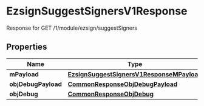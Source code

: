 

# EzsignSuggestSignersV1Response

Response for GET /1/module/ezsign/suggestSigners

## Properties

| Name | Type | Description | Notes |
|------------ | ------------- | ------------- | -------------|
|**mPayload** | [**EzsignSuggestSignersV1ResponseMPayload**](EzsignSuggestSignersV1ResponseMPayload.md) |  |  |
|**objDebugPayload** | [**CommonResponseObjDebugPayload**](CommonResponseObjDebugPayload.md) |  |  [optional] |
|**objDebug** | [**CommonResponseObjDebug**](CommonResponseObjDebug.md) |  |  [optional] |



